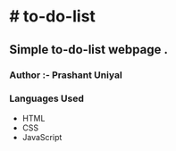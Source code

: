 <h1># to-do-list</h1>
<h2>Simple to-do-list webpage .</h2>
<h3>Author :- Prashant Uniyal</h3>
<h3><b>Languages Used</b></h3>
<ul>
  <li>HTML</li>
  <li>CSS</li>
  <li>JavaScript</li>
</ul>
